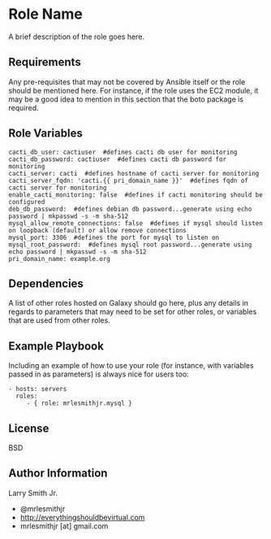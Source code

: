 Role Name
=========

A brief description of the role goes here.

Requirements
------------

Any pre-requisites that may not be covered by Ansible itself or the role should be mentioned here. For instance, if the role uses the EC2 module, it may be a good idea to mention in this section that the boto package is required.

Role Variables
--------------

````
cacti_db_user: cactiuser  #defines cacti db user for monitoring
cacti_db_password: cactiuser  #defines cacti db password for monitoring
cacti_server: cacti  #defines hostname of cacti server for monitoring
cacti_server_fqdn: 'cacti.{{ pri_domain_name }}'  #defines fqdn of cacti server for monitoring
enable_cacti_monitoring: false  #defines if cacti monitoring should be configured
deb_db_password:  #defines debian db password...generate using echo password | mkpasswd -s -m sha-512
mysql_allow_remote_connections: false  #defines if mysql should listen on loopback (default) or allow remove connections
mysql_port: 3306  #defines the port for mysql to listen on
mysql_root_password:  #defines mysql root password...generate using echo password | mkpasswd -s -m sha-512
pri_domain_name: example.org
````

Dependencies
------------

A list of other roles hosted on Galaxy should go here, plus any details in regards to parameters that may need to be set for other roles, or variables that are used from other roles.

Example Playbook
----------------

Including an example of how to use your role (for instance, with variables passed in as parameters) is always nice for users too:

    - hosts: servers
      roles:
         - { role: mrlesmithjr.mysql }

License
-------

BSD

Author Information
------------------

Larry Smith Jr.
- @mrlesmithjr
- http://everythingshouldbevirtual.com
- mrlesmithjr [at] gmail.com
